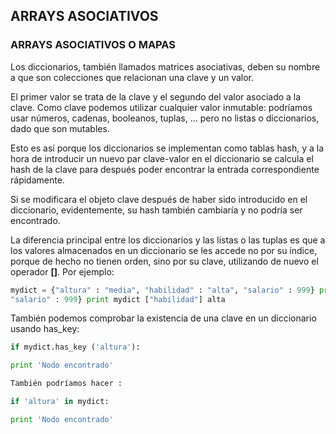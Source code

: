 ## ARRAYS ASOCIATIVOS

### ARRAYS ASOCIATIVOS O MAPAS

Los diccionarios, también llamados matrices asociativas, deben su nombre a que son colecciones que relacionan una clave y un valor.

El primer valor se trata de la clave y el segundo del valor asociado a la clave. Como clave podemos utilizar cualquier valor inmutable: podríamos usar números, cadenas, booleanos, tuplas, … pero no listas o diccionarios, dado que son mutables.

Esto es así porque los diccionarios se implementan como tablas hash, y a la hora de introducir un nuevo par clave-valor en el diccionario se calcula el hash de la clave para después poder encontrar la entrada correspondiente rápidamente.

Si se modificara el objeto clave después de haber sido introducido en el diccionario, evidentemente, su hash también cambiaría y no podría ser encontrado.

La diferencia principal entre los diccionarios y las listas o las tuplas es que a los valores almacenados en un diccionario se les accede no por su índice, porque de hecho no tienen orden, sino por su clave, utilizando de nuevo el operador **[]**.
Por ejemplo:
```python
mydict = {"altura" : "media", "habilidad" : "alta", "salario" : 999} print mydict {"altura" : "media", "habilidad" : "alta", 
"salario" : 999} print mydict ["habilidad"] alta 
```
También podemos comprobar la existencia de una clave en un diccionario usando has_key:
```python
if mydict.has_key ('altura'):

print 'Nodo encontrado'

También podríamos hacer :

if 'altura' in mydict:

print 'Nodo encontrado'
```
